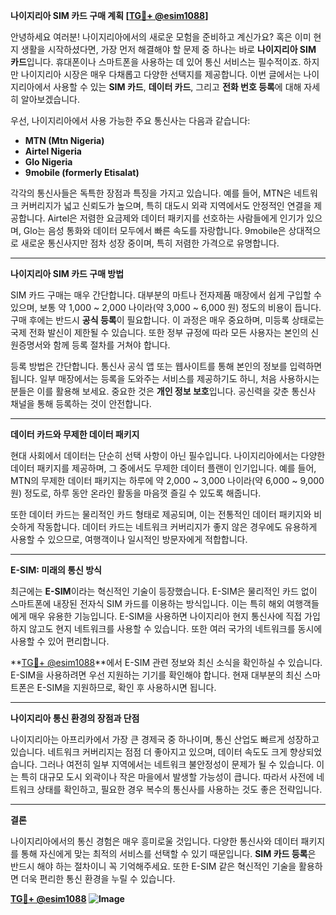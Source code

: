 **나이지리아 SIM 카드 구매 계획 [[TG💪+ @esim1088](https://t.me/s/esim1088)]**

안녕하세요 여러분! 나이지리아에서의 새로운 모험을 준비하고 계신가요? 혹은 이미 현지 생활을 시작하셨다면, 가장 먼저 해결해야 할 문제 중 하나는 바로 **나이지리아 SIM 카드**입니다. 휴대폰이나 스마트폰을 사용하는 데 있어 통신 서비스는 필수적이죠. 하지만 나이지리아 시장은 매우 다채롭고 다양한 선택지를 제공합니다. 이번 글에서는 나이지리아에서 사용할 수 있는 **SIM 카드**, **데이터 카드**, 그리고 **전화 번호 등록**에 대해 자세히 알아보겠습니다.

우선, 나이지리아에서 사용 가능한 주요 통신사는 다음과 같습니다:
- **MTN (Mtn Nigeria)**
- **Airtel Nigeria**
- **Glo Nigeria**
- **9mobile (formerly Etisalat)**

각각의 통신사들은 독특한 장점과 특징을 가지고 있습니다. 예를 들어, MTN은 네트워크 커버리지가 넓고 신뢰도가 높으며, 특히 대도시 외곽 지역에서도 안정적인 연결을 제공합니다. Airtel은 저렴한 요금제와 데이터 패키지를 선호하는 사람들에게 인기가 있으며, Glo는 음성 통화와 데이터 모두에서 빠른 속도를 자랑합니다. 9mobile은 상대적으로 새로운 통신사지만 점차 성장 중이며, 특히 저렴한 가격으로 유명합니다.

---

**나이지리아 SIM 카드 구매 방법**

SIM 카드 구매는 매우 간단합니다. 대부분의 마트나 전자제품 매장에서 쉽게 구입할 수 있으며, 보통 약 1,000 ~ 2,000 나이라(약 3,000 ~ 6,000 원) 정도의 비용이 듭니다. 구매 후에는 반드시 **공식 등록**이 필요합니다. 이 과정은 매우 중요하며, 미등록 상태로는 국제 전화 발신이 제한될 수 있습니다. 또한 정부 규정에 따라 모든 사용자는 본인의 신원증명서와 함께 등록 절차를 거쳐야 합니다.

등록 방법은 간단합니다. 통신사 공식 앱 또는 웹사이트를 통해 본인의 정보를 입력하면 됩니다. 일부 매장에서는 등록을 도와주는 서비스를 제공하기도 하니, 처음 사용하시는 분들은 이를 활용해 보세요. 중요한 것은 **개인 정보 보호**입니다. 공신력을 갖춘 통신사 채널을 통해 등록하는 것이 안전합니다.

---

**데이터 카드와 무제한 데이터 패키지**

현대 사회에서 데이터는 단순히 선택 사항이 아닌 필수입니다. 나이지리아에서는 다양한 데이터 패키지를 제공하며, 그 중에서도 무제한 데이터 플랜이 인기입니다. 예를 들어, MTN의 무제한 데이터 패키지는 하루에 약 2,000 ~ 3,000 나이라(약 6,000 ~ 9,000 원) 정도로, 하루 동안 온라인 활동을 마음껏 즐길 수 있도록 해줍니다.

또한 데이터 카드는 물리적인 카드 형태로 제공되며, 이는 전통적인 데이터 패키지와 비슷하게 작동합니다. 데이터 카드는 네트워크 커버리지가 좋지 않은 경우에도 유용하게 사용할 수 있으므로, 여행객이나 일시적인 방문자에게 적합합니다.

---

**E-SIM: 미래의 통신 방식**

최근에는 **E-SIM**이라는 혁신적인 기술이 등장했습니다. E-SIM은 물리적인 카드 없이 스마트폰에 내장된 전자식 SIM 카드를 이용하는 방식입니다. 이는 특히 해외 여행객들에게 매우 유용한 기능입니다. E-SIM을 사용하면 나이지리아 현지 통신사에 직접 가입하지 않고도 현지 네트워크를 사용할 수 있습니다. 또한 여러 국가의 네트워크를 동시에 사용할 수 있어 편리합니다.

**[TG💪+ @esim1088](https://t.me/s/esim1088)**에서 E-SIM 관련 정보와 최신 소식을 확인하실 수 있습니다. E-SIM을 사용하려면 우선 지원하는 기기를 확인해야 합니다. 현재 대부분의 최신 스마트폰은 E-SIM을 지원하므로, 확인 후 사용하시면 됩니다.

---

**나이지리아 통신 환경의 장점과 단점**

나이지리아는 아프리카에서 가장 큰 경제국 중 하나이며, 통신 산업도 빠르게 성장하고 있습니다. 네트워크 커버리지는 점점 더 좋아지고 있으며, 데이터 속도도 크게 향상되었습니다. 그러나 여전히 일부 지역에서는 네트워크 불안정성이 문제가 될 수 있습니다. 이는 특히 대규모 도시 외곽이나 작은 마을에서 발생할 가능성이 큽니다. 따라서 사전에 네트워크 상태를 확인하고, 필요한 경우 복수의 통신사를 사용하는 것도 좋은 전략입니다.

---

**결론**

나이지리아에서의 통신 경험은 매우 흥미로울 것입니다. 다양한 통신사와 데이터 패키지를 통해 자신에게 맞는 최적의 서비스를 선택할 수 있기 때문입니다. **SIM 카드 등록**은 반드시 해야 하는 절차이니 꼭 기억해주세요. 또한 E-SIM 같은 혁신적인 기술을 활용하면 더욱 편리한 통신 환경을 누릴 수 있습니다.

**[TG💪+ @esim1088](https://t.me/s/esim1088) ![Image](https://i.postimg.cc/Y0z9fWf4/image.png)**